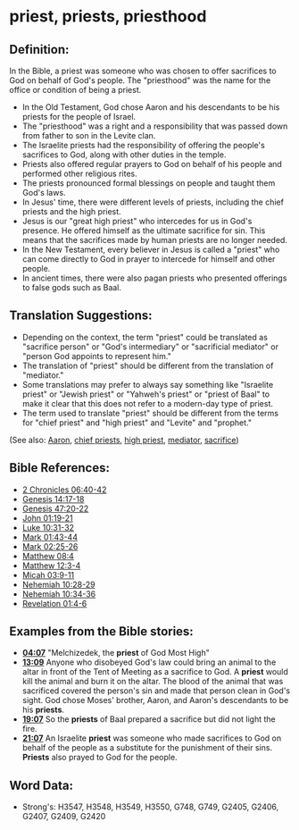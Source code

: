 # priest, priests, priesthood #

## Definition: ##

In the Bible, a priest was someone who was chosen to offer sacrifices to God on behalf of God's people. The "priesthood" was the name for the office or condition of being a priest.

* In the Old Testament, God chose Aaron and his descendants to be his priests for the people of Israel.
* The "priesthood" was a right and a responsibility that was passed down from father to son in the Levite clan.
* The Israelite priests had the responsibility of offering the people's sacrifices to God, along with other duties in the temple.
* Priests also offered regular prayers to God on behalf of his people and performed other religious rites.
* The priests pronounced formal blessings on people and taught them God's laws.
* In Jesus' time, there were different levels of priests, including the chief priests and the high priest.
* Jesus is our "great high priest" who intercedes for us in God's presence. He offered himself as the ultimate sacrifice for sin. This means that the sacrifices made by human priests are no longer needed.
* In the New Testament, every believer in Jesus is called a "priest" who can come directly to God in prayer to intercede for himself and other people.
* In ancient times, there were also pagan priests who presented offerings to false gods such as Baal.

## Translation Suggestions: ##

* Depending on the context, the term "priest" could be translated as "sacrifice person" or "God's intermediary" or "sacrificial mediator" or "person God appoints to represent him."
* The translation of "priest" should be different from the translation of "mediator."
* Some translations may prefer to always say something like "Israelite priest" or "Jewish priest" or "Yahweh's priest" or "priest of Baal" to make it clear that this does not refer to a modern-day type of priest.
* The term used to translate "priest" should be different from the terms for "chief priest" and "high priest" and "Levite" and "prophet."

(See also: [Aaron](../names/aaron.md), [chief priests](../other/chiefpriests.md), [high priest](../kt/highpriest.md), [mediator](../other/mediator.md), [sacrifice](../other/sacrifice.md))

## Bible References: ##

* [2 Chronicles 06:40-42](rc://en/tn/help/2ch/06/40)
* [Genesis 14:17-18](rc://en/tn/help/gen/14/17)
* [Genesis 47:20-22](rc://en/tn/help/gen/47/20)
* [John 01:19-21](rc://en/tn/help/jhn/01/19)
* [Luke 10:31-32](rc://en/tn/help/luk/10/31)
* [Mark 01:43-44](rc://en/tn/help/mrk/01/43)
* [Mark 02:25-26](rc://en/tn/help/mrk/02/25)
* [Matthew 08:4](rc://en/tn/help/mat/08/04)
* [Matthew 12:3-4](rc://en/tn/help/mat/12/03)
* [Micah 03:9-11](rc://en/tn/help/mic/03/09)
* [Nehemiah 10:28-29](rc://en/tn/help/neh/10/28)
* [Nehemiah 10:34-36](rc://en/tn/help/neh/10/34)
* [Revelation 01:4-6](rc://en/tn/help/rev/01/04)

## Examples from the Bible stories: ##

* __[04:07](rc://en/tn/help/obs/04/07)__ "Melchizedek, the __priest__ of God Most High"
* __[13:09](rc://en/tn/help/obs/13/09)__ Anyone who disobeyed God's law could bring an animal to the altar in front of the Tent of Meeting as a sacrifice to God. A __priest__ would kill the animal and burn it on the altar. The blood of the animal that was sacrificed covered the person's sin and made that person clean in God's sight. God chose Moses' brother, Aaron, and Aaron's descendants to be his __priests__.
* __[19:07](rc://en/tn/help/obs/19/07)__ So the __priests__ of Baal prepared a sacrifice but did not light the fire.
* __[21:07](rc://en/tn/help/obs/21/07)__ An Israelite __priest__ was someone who made sacrifices to God on behalf of the people as a substitute for the punishment of their sins. __Priests__ also prayed to God for the people.


## Word Data: ##

* Strong's: H3547, H3548, H3549, H3550, G748, G749, G2405, G2406, G2407, G2409, G2420
